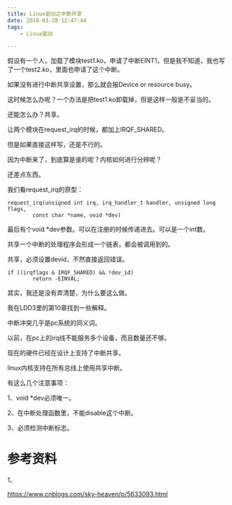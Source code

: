 ```yaml
---
title: Linux驱动之中断共享
date: 2018-03-28 12:47:44
tags:
	- Linux驱动

---
```




假设有一个人，加载了模块test1.ko，申请了中断EINT1，但是我不知道，我也写了一个test2.ko，里面也申请了这个中断。

如果没有进行中断共享设置，那么就会报Device or resource busy。

这时候怎么办呢？一个办法是把test1.ko卸载掉，但是这样一般是不妥当的。

还能怎么办？共享。

让两个模块在request_irq的时候，都加上IRQF_SHARED。

但是如果直接这样写，还是不行的。

因为中断来了，到底算是谁的呢？内核如何进行分辨呢？

还差点东西。

我们看request_irq的原型：

```
request_irq(unsigned int irq, irq_handler_t handler, unsigned long flags,
	    const char *name, void *dev)
```

最后有个void *dev参数。可以在注册的时候传递进去。可以是一个int数。

共享一个中断的处理程序会形成一个链表，都会被调用到的。

共享，必须设置devid，不然直接返回错误。

```
if ((irqflags & IRQF_SHARED) && !dev_id)
		return -EINVAL;
```



其实，我还是没有弄清楚，为什么要这么做。

我在LDD3里的第10章找到一些解释。

中断冲突几乎是pc系统的同义词。

以前，在pc上的irq线不能服务多个设备，而且数量还不够。

现在的硬件已经在设计上支持了中断共享。

linux内核支持在所有总线上使用共享中断。



有这么几个注意事项：

1、void *dev必须唯一。

2、在中断处理函数里，不能disable这个中断。

3、必须检测中断标志。



# 参考资料

1、

https://www.cnblogs.com/sky-heaven/p/5633093.html

